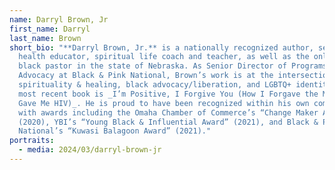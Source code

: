 ```yaml
---
name: Darryl Brown, Jr
first_name: Darryl
last_name: Brown
short_bio: "**Darryl Brown, Jr.** is a nationally recognized author, sexual
  health educator, spiritual life coach and teacher, as well as the only out gay
  black pastor in the state of Nebraska. As Senior Director of Programs and
  Advocacy at Black & Pink National, Brown’s work is at the intersection of
  spirituality & healing, black advocacy/liberation, and LGBTQ+ identities. His
  most recent book is _I’m Positive, I Forgive You (How I Forgave the Man That
  Gave Me HIV)_. He is proud to have been recognized within his own community
  with awards including the Omaha Chamber of Commerce’s “Change Maker Award”
  (2020), YBI’s “Young Black & Influential Award” (2021), and Black & Pink
  National’s “Kuwasi Balagoon Award” (2021)."
portraits:
  - media: 2024/03/darryl-brown-jr
---
```


